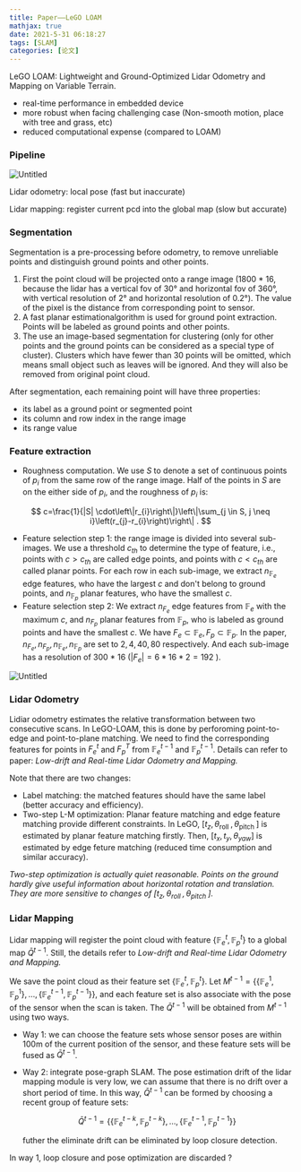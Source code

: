 ```yaml
---
title: Paper——LeGO LOAM
mathjax: true
date: 2021-5-31 06:18:27
tags: [SLAM]
categories: [论文]
---
```

LeGO LOAM:  Lightweight and Ground-Optimized Lidar Odometry and Mapping on Variable Terrain.

- real-time performance in embedded device
- more robust when facing challenging case (Non-smooth motion, place with tree and grass, etc)
- reduced computational  expense (compared to LOAM)
<!--more-->
### Pipeline

![Untitled](https://evolution-video.oss-cn-beijing.aliyuncs.com/wlsdzyzl_hexo/LeGO%20LOAM%20abf0c176741e44bc8c674a0e411ed1ee/Untitled.png)

Lidar odometry: local pose (fast but inaccurate)

Lidar mapping: register current pcd into the global map (slow but accurate)

### Segmentation

Segmentation is a pre-processing before odometry, to remove unreliable points and distinguish ground points and other points. 

1. First the point cloud will be projected onto a range image (1800 * 16, because the lidar has a vertical fov of 30° and horizontal fov of 360°, with vertical resolution of 2° and  horizontal resolution of 0.2°). The value of the pixel is the distance from corresponding point to sensor. 
2. A fast planar estimationalgorithm is used for ground point extraction. Points will be labeled as ground points and other points.
3. The use an image-based segmentation for clustering (only for other points and the ground points can be considered as a special type of cluster). Clusters which have fewer than 30 points will be omitted, which means small object such as leaves will be ignored. And they will also be removed from original point cloud.

After segmentation, each remaining point will have three properties: 

- its label as a ground point or segmented point
- its column and row index in the range image
- its range value

### Feature extraction

- Roughness computation. We use $S$ to denote a set of continuous points of $p_i$ from the same row of the range image. Half of the points in $S$ are on the either side of $p_i$, and the roughness of $p_i$ is:

$$
c=\frac{1}{|S| \cdot\left\|r_{i}\right\|}\left\|\sum_{j \in S, j \neq i}\left(r_{j}-r_{i}\right)\right\| .
$$

- Feature selection step 1: the range image is divided into several sub-images. We use a threshold $c_{th}$ to determine the type of feature, i.e., points with $c > c_{th}$ are called edge points, and points with $c < c_{th}$ are called planar points. For each row in each sub-image, we extract $n_{\mathbb F_{e}}$  edge features, who have the largest $c$ and don't belong to ground points, and $n_{\mathbb F_p}$ planar features, who have the smallest $c$.
- Feature selection step 2: We extract $n_{F_{e}}$ edge features from $\mathbb F_e$ with the maximum $c$, and $n_{F_p}$ planar features from $\mathbb F_p$, who is labeled as ground points and have the smallest $c$. We have $F_{e} \subset \mathbb{F}_{e}, F_{p} \subset \mathbb{F}_{p}$. In the paper, $n_{F_{e}}, n_{F_{p}}, n_{\mathbb{F}_{e}} ,n_{\mathbb{F}_{p}}$ are set to $2, 4, 40, 80$ respectively. And each sub-image has a resolution of 300 * 16 ($\vert F_e \vert = 6 * 16 * 2 = 192$ ).

![Untitled](https://evolution-video.oss-cn-beijing.aliyuncs.com/wlsdzyzl_hexo/LeGO%20LOAM%20abf0c176741e44bc8c674a0e411ed1ee/Untitled%201.png)

### Lidar Odometry

Lidiar odometry estimates the relative transformation between two consecutive scans. In LeGO-LOAM, this is done by perforoming point-to-edge and point-to-plane matching. We need to find the corresponding features for points in $F_{e}^t$  and $F_{p}^T$ from $\mathbb F_{e}^{t-1}$ and $\mathbb F_{p} ^{t-1}$. Details can refer to paper: *Low-drift and Real-time Lidar Odometry and Mapping.*

Note that there are two changes:

- Label matching: the matched features should have the same label (better accuracy and efficiency).
- Two-step L-M optimization: Planar feature matching and edge feature matching provide different constraints. In LeGO, $\left[t_{z}, \theta_{\text {roll }}, \theta_{\text {pitch }}\right]$ is estimated by planar feature matching firstly. Then, $\left[t_{x}, t_{y}, \theta_{y a w}\right]$ is estimated by edge feture matching (reduced time consumption and similar accuracy).

*Two-step optimization is actually quiet reasonable. Points on the ground hardly give useful information about horizontal rotation and translation. They are more sensitive to changes of  $\left[t_{z}, \theta_{\text {roll }}, \theta_{\text {pitch }}\right]$.* 

### Lidar Mapping

Lidar mapping will register the point cloud with feature $\left\{\mathbb{F}_{e}^{t}, \mathbb{F}_{p}^{t}\right\}$ to a global map $\bar{Q}^{t-1}$. Still, the details refer to *Low-drift and Real-time Lidar Odometry and Mapping.*

We save the point cloud as their feature set $\left\{\mathbb{F}_{e}^{t}, \mathbb{F}_{p}^{t}\right\}$. Let $M^{t-1}=\left\{\left\{\mathbb{F}_{e}^{1}, \mathbb{F}_{p}^{1}\right\}, \ldots,\left\{\mathbb{F}_{e}^{t-1}, \mathbb{F}_{p}^{t-1}\right\}\right\}$, and each feature set is also associate with the pose of the sensor when the scan is taken. The $\bar{Q}^{t-1}$ will be obtained from $M^{t-1}$ using two ways.

- Way 1: we can choose the feature sets whose sensor poses are within 100m of the current position of the sensor, and these feature sets will be fused as $\bar{Q}^{t-1}$.
- Way 2: integrate pose-graph SLAM. The pose estimation drift of the lidar mapping module is very low, we can assume that there is no drift over a short period of time. In this way, $\bar{Q}^{t-1}$ can be formed by choosing a recent group of feature sets:
    
    $$
    \bar Q^{t - 1} = \left\{\left\{\mathbb{F}_{e}^{t-k}, \mathbb{F}_{p}^{t-k}\right\}, \ldots,\left\{\mathbb{F}_{e}^{t-1}, \mathbb{F}_{p}^{t-1}\right\}\right\}
    $$
    
    futher the eliminate drift can be eliminated by loop closure detection.
    

In way 1, loop closure and pose optimization are discarded ?